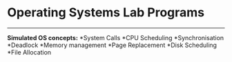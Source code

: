 # Operating Systems Lab Programs
- - - -
**Simulated OS concepts:**
*System Calls
*CPU Scheduling
*Synchronisation
*Deadlock
*Memory management
*Page Replacement
*Disk Scheduling
*File Allocation

